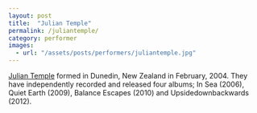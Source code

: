 ```yaml
---
layout: post
title:  "Julian Temple"
permalink: /juliantemple/
category: performer
images: 
  - url: "/assets/posts/performers/juliantemple.jpg"
---
```


[Julian Temple](https://www.facebook.com/juliantempleband) formed in Dunedin, New Zealand in February, 2004. They have independently recorded and released four albums; In Sea (2006), Quiet Earth (2009), Balance Escapes (2010) and Upsidedownbackwards (2012). 